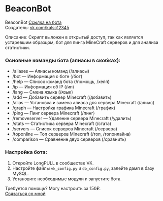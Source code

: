 # BeaconBot

BeaconBot
[Ссылка на бота](https://vk.com/beaconbot)  
Создатель: [vk.com/kalsc12345](https://vk.com/kalsc12345)  

Описание:
Скрипт выложен в открытый доступ, так как является устаревшим образцом, бот для пинга MineCraft серверов и для анализа статистики.

### Основные команды бота (алиасы в скобках):

- /aliases — Алиасы команд (/алиасы)
- /bot — Информация о боте (/бот)
- /help — Список команд бота (/помощь, /хелп)
- /ip — Информация об IP (/ип)
- /lang — Смена языка (/язык)
- /add — Добавить сервер Minecraft (/добавить)
- /alias — Установка и замена алиаса для сервера Minecraft (/алиас)
- /graph — Настройка графика Minecraft (/график)
- /ping — Пинг сервера Minecraft (/пинг)
- /removeserver — Удаление сервера Minecraft (/удалить)
- /stats — Статистика сервера Minecraft (/стата)
- /servers — Список серверов Minecraft (/сервера)
- /toponline — Топ серверов Minecraft (/топ, /топонлайна)
- /comparison — Сравнение двух серверов (/сравнить)

### Настройка бота:

1. Откройте LongPULL в сообществе VK.
2. Настройте файлы `vk_config.py` и `db_config.py`, залейте дамп в базу MySQL.
3. Установите необходимые модули и запустите бота.

Требуется помощь? 
Могу настроить за 150₽.  
[Связаться со мной](https://vk.com/kalsc12345)

